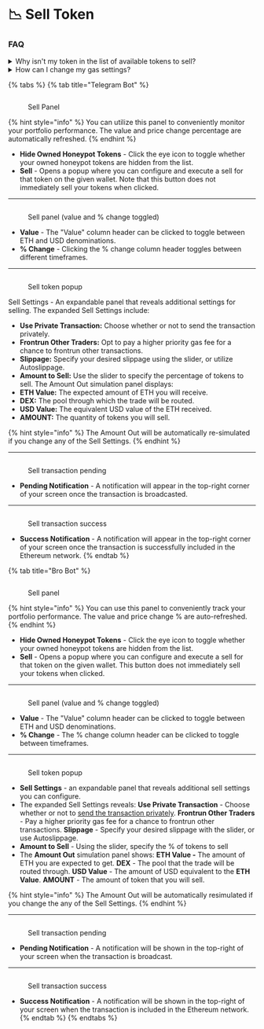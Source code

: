 # 📉 Sell Token

### FAQ

<details>

<summary>Why isn't my token in the list of available tokens to sell?</summary>

In order for a token to appear in the list of sellable tokens, its balance must be worth at least 0.01 ETH. On the ETH network, selling tokens valued at less than 0.01 ETH will rarely justify the associated gas costs.

</details>

<details>

<summary>How can I change my gas settings?</summary>

In our Telegram bot, you have the option to select from our 3 preset gas strategies and specify a custom additional tip amount. Please refer to our Adaptive Gas tutorial for more information.

</details>

{% tabs %}
{% tab title="Telegram Bot" %}
<figure><img src="../.gitbook/assets/image (14).png" alt=""><figcaption><p>Sell Panel</p></figcaption></figure>

{% hint style="info" %}
You can utilize this panel to conveniently monitor your portfolio performance. The value and price change percentage are automatically refreshed.
{% endhint %}

* **Hide Owned Honeypot Tokens** - Click the eye icon to toggle whether your owned honeypot tokens are hidden from the list.
* **Sell** - Opens a popup where you can configure and execute a sell for that token on the given wallet. Note that this button does not immediately sell your tokens when clicked.

***

<figure><img src="../.gitbook/assets/image (15).png" alt=""><figcaption><p>Sell panel (value and % change toggled)</p></figcaption></figure>

* **Value** - The "Value" column header can be clicked to toggle between ETH and USD denominations.
* **% Change** - Clicking the % change column header toggles between different timeframes.

***

<figure><img src="../.gitbook/assets/fff&#x26;text=Coming+Soon.png" alt=""><figcaption><p>Sell token popup</p></figcaption></figure>

Sell Settings - An expandable panel that reveals additional settings for selling. The expanded Sell Settings include:

* **Use Private Transaction:** Choose whether or not to send the transaction privately.
* **Frontrun Other Traders:** Opt to pay a higher priority gas fee for a chance to frontrun other transactions.
* **Slippage:** Specify your desired slippage using the slider, or utilize Autoslippage.
* **Amount to Sell:** Use the slider to specify the percentage of tokens to sell. The Amount Out simulation panel displays:
* **ETH Value:** The expected amount of ETH you will receive.
* **DEX:** The pool through which the trade will be routed.
* **USD Value:** The equivalent USD value of the ETH received.
* **AMOUNT:** The quantity of tokens you will sell.

{% hint style="info" %}
The Amount Out will be automatically re-simulated if you change any of the Sell Settings.
{% endhint %}

***

<figure><img src="../.gitbook/assets/fff&#x26;text=Coming+Soon.png" alt=""><figcaption><p>Sell transaction pending</p></figcaption></figure>

* **Pending Notification** - A notification will appear in the top-right corner of your screen once the transaction is broadcasted.

***

<figure><img src="../.gitbook/assets/fff&#x26;text=Coming+Soon.png" alt=""><figcaption><p>Sell transaction success</p></figcaption></figure>

* **Success Notification** - A notification will appear in the top-right corner of your screen once the transaction is successfully included in the Ethereum network.
{% endtab %}

{% tab title="Bro Bot" %}
<figure><img src="../.gitbook/assets/fff&#x26;text=Coming+Soon.png" alt=""><figcaption><p>Sell panel</p></figcaption></figure>

{% hint style="info" %}
You can use this panel to conveniently track your portfolio performance. The value and price change % are auto-refreshed.
{% endhint %}

* **Hide Owned Honeypot Tokens** - Click the eye icon to toggle whether your owned honeypot tokens are hidden from the list.
* **Sell** - Opens a popup where you can configure and execute a sell for that token on the given wallet. This button does not immediately sell your tokens when clicked.

***

<figure><img src="../.gitbook/assets/fff&#x26;text=Coming+Soon.png" alt=""><figcaption><p>Sell panel (value and % change toggled)</p></figcaption></figure>

* **Value** - The "Value" column header can be clicked to toggle between ETH and USD denominations.
* **% Change** - The % change column header can be clicked to toggle between timeframes.

***

<figure><img src="../.gitbook/assets/fff&#x26;text=Coming+Soon.png" alt=""><figcaption><p>Sell token popup</p></figcaption></figure>

* **Sell Settings** - an expandable panel that reveals additional sell settings you can configure.
* The expanded Sell Settings reveals: **Use Private Transaction** - Choose whether or not to [send the transaction privately](https://learn.unibot.app/concepts/private-transactions). **Frontrun Other Traders** - Pay a higher priority gas fee for a chance to frontrun other transactions. **Slippage** - Specify your desired slippage with the slider, or use Autoslippage.
* **Amount to Sell** - Using the slider, specify the % of tokens to sell
* The **Amount Out** simulation panel shows: **ETH Value -** The amount of ETH you are expected to get. **DEX** - The pool that the trade will be routed through. **USD Value** - The amount of USD equivalent to the **ETH Value**. **AMOUNT** - The amount of token that you will sell.

{% hint style="info" %}
The Amount Out will be automatically resimulated if you change the any of the Sell Settings.
{% endhint %}

***

<figure><img src="../.gitbook/assets/fff&#x26;text=Coming+Soon.png" alt=""><figcaption><p>Sell transaction pending</p></figcaption></figure>

* **Pending Notification** - A notification will be shown in the top-right of your screen when the transaction is broadcast.

***

<figure><img src="../.gitbook/assets/fff&#x26;text=Coming+Soon.png" alt=""><figcaption><p>Sell transaction success</p></figcaption></figure>

* **Success Notification** - A notification will be shown in the top-right of your screen when the transaction is included in the Ethereum network.
{% endtab %}
{% endtabs %}
